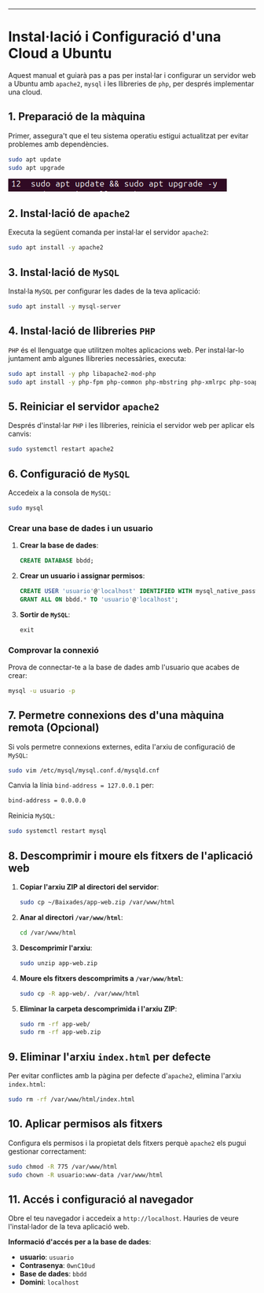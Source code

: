 ---

# Instal·lació i Configuració d'una Cloud a Ubuntu

Aquest manual et guiarà pas a pas per instal·lar i configurar un servidor web a Ubuntu amb `apache2`, `mysql` i les llibreries de `php`, per després implementar una cloud.

## 1. Preparació de la màquina

Primer, assegura't que el teu sistema operatiu estigui actualitzat per evitar problemes amb dependències.

```bash
sudo apt update
sudo apt upgrade
```
<img src="Images/sudo apt upupg.PNG" alt="Utilitzar comandes en terminal">

## 2. Instal·lació de `apache2`

Executa la següent comanda per instal·lar el servidor `apache2`:

```bash
sudo apt install -y apache2
```

## 3. Instal·lació de `MySQL`

Instal·la `MySQL` per configurar les dades de la teva aplicació:

```bash
sudo apt install -y mysql-server
```

## 4. Instal·lació de llibreries `PHP`

`PHP` és el llenguatge que utilitzen moltes aplicacions web. Per instal·lar-lo juntament amb algunes llibreries necessàries, executa:

```bash
sudo apt install -y php libapache2-mod-php
sudo apt install -y php-fpm php-common php-mbstring php-xmlrpc php-soap php-gd php-xml php-intl php-mysql php-cli php-ldap php-zip php-curl
```

## 5. Reiniciar el servidor `apache2`

Després d'instal·lar `PHP` i les llibreries, reinicia el servidor web per aplicar els canvis:

```bash
sudo systemctl restart apache2
```

## 6. Configuració de `MySQL`

Accedeix a la consola de `MySQL`:

```bash
sudo mysql
```

### Crear una base de dades i un usuario

1. **Crear la base de dades**:
   ```sql
   CREATE DATABASE bbdd;
   ```

2. **Crear un usuario i assignar permisos**:
   ```sql
   CREATE USER 'usuario'@'localhost' IDENTIFIED WITH mysql_native_password BY '0wnC10ud';
   GRANT ALL ON bbdd.* TO 'usuario'@'localhost';
   ```

3. **Sortir de `MySQL`**:
   ```sql
   exit
   ```

### Comprovar la connexió

Prova de connectar-te a la base de dades amb l'usuario que acabes de crear:

```bash
mysql -u usuario -p
```

## 7. Permetre connexions des d'una màquina remota (Opcional)

Si vols permetre connexions externes, edita l'arxiu de configuració de `MySQL`:

```bash
sudo vim /etc/mysql/mysql.conf.d/mysqld.cnf
```

Canvia la línia `bind-address = 127.0.0.1` per:

```bash
bind-address = 0.0.0.0
```

Reinicia `MySQL`:

```bash
sudo systemctl restart mysql
```

## 8. Descomprimir i moure els fitxers de l'aplicació web

1. **Copiar l'arxiu ZIP al directori del servidor**:
   ```bash
   sudo cp ~/Baixades/app-web.zip /var/www/html
   ```

2. **Anar al directori `/var/www/html`**:
   ```bash
   cd /var/www/html
   ```

3. **Descomprimir l'arxiu**:
   ```bash
   sudo unzip app-web.zip
   ```

4. **Moure els fitxers descomprimits a `/var/www/html`**:
   ```bash
   sudo cp -R app-web/. /var/www/html
   ```

5. **Eliminar la carpeta descomprimida i l'arxiu ZIP**:
   ```bash
   sudo rm -rf app-web/
   sudo rm -rf app-web.zip
   ```

## 9. Eliminar l'arxiu `index.html` per defecte

Per evitar conflictes amb la pàgina per defecte d'`apache2`, elimina l'arxiu `index.html`:

```bash
sudo rm -rf /var/www/html/index.html
```

## 10. Aplicar permisos als fitxers

Configura els permisos i la propietat dels fitxers perquè `apache2` els pugui gestionar correctament:

```bash
sudo chmod -R 775 /var/www/html
sudo chown -R usuario:www-data /var/www/html
```

## 11. Accés i configuració al navegador

Obre el teu navegador i accedeix a `http://localhost`. Hauries de veure l'instal·lador de la teva aplicació web.

**Informació d'accés per a la base de dades**:
- **usuario**: `usuario`
- **Contrasenya**: `0wnC10ud`
- **Base de dades**: `bbdd`
- **Domini**: `localhost`
